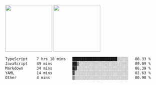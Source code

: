 <img src="https://github-readme-stats.vercel.app/api?username=Dream4ever&count_private=true&show_icons=true&theme=tokyonight" height="150" /> <img src="https://github-readme-stats.vercel.app/api/top-langs/?username=Dream4ever&count_private=true&show_icons=true&theme=tokyonight&langs_count=5&layout=compact" height="150" />

<!--START_SECTION:waka-->

```txt
TypeScript    7 hrs 18 mins   ████████████████████░░░░░   80.33 %
JavaScript    49 mins         ██▒░░░░░░░░░░░░░░░░░░░░░░   09.09 %
Markdown      34 mins         █▓░░░░░░░░░░░░░░░░░░░░░░░   06.39 %
YAML          14 mins         ▓░░░░░░░░░░░░░░░░░░░░░░░░   02.63 %
Other         4 mins          ▒░░░░░░░░░░░░░░░░░░░░░░░░   00.90 %
```

<!--END_SECTION:waka-->
